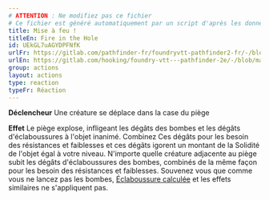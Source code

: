 ```yaml
---
# ATTENTION : Ne modifiez pas ce fichier
# Ce fichier est généré automatiquement par un script d'après les données du module Foundry VTT officiel et de sa traduction
title: Mise à feu !
titleEn: Fire in the Hole
id: UEkGL7uAGYDPFNfK
urlFr: https://gitlab.com/pathfinder-fr/foundryvtt-pathfinder2-fr/-/blob/master/data/actions/UEkGL7uAGYDPFNfK.htm
urlEn: https://gitlab.com/hooking/foundry-vtt---pathfinder-2e/-/blob/master/packs/data/actions.db/fire-in-the-hole.json
group: actions
layout: actions
type: reaction
typeFr: Réaction
---
```

**Déclencheur** Une créature se déplace dans la case du piège

**Effet** Le piège explose, infligeant les dégâts des bombes et les dégâts d'éclaboussures à l'objet inanimé. Combinez Ces dégâts pour les besoin des résistances et faiblesses et ces dégâts igorent un montant de la Solidité de l'objet égal à votre niveau. N'importe quelle créature adjacente au piège subit les dégâts d'éclaboussures des bombes, combinés de la même façon pour les besoin des résistances et faiblesses. Souvenez vous que comme vous ne lancez pas les bombes, [Éclaboussure calculée](../dons/éclaboussure-calculée.md) et les effets similaires ne s'appliquent pas.


